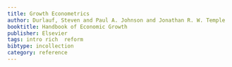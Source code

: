 ```yaml
---
title: Growth Econometrics
author: Durlauf, Steven and Paul A. Johnson and Jonathan R. W. Temple
booktitle: Handbook of Economic Growth
publisher: Elsevier
tags: intro rich  reform
bibtype: incollection
category: reference
---
```

